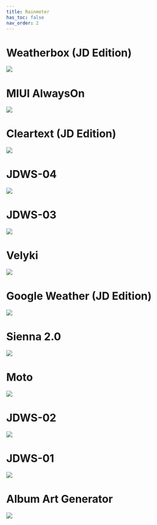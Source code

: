 ```yaml
---
title: Rainmeter
has_toc: false
nav_order: 2
---
```


# Weatherbox (JD Edition)
[![](weatherbox-jd-edition/header_1500px.jpg)](weatherbox-jd-edition)

# MIUI AlwaysOn
[![](miui-alwayson/header_1500px.jpg)](miui-alwayson)

# Cleartext (JD Edition)
[![](cleartext-jd-edition/header_1500px.jpg)](cleartext-jd-edition)

# JDWS-04
[![](jdws-04/header_1500px.jpg)](jdws-04)

# JDWS-03
[![](jdws-03/header_1500px.jpg)](jdws-03)

# Velyki
[![](velyki/header_1500px.jpg)](velyki)

# Google Weather (JD Edition)
[![](google-weather-jd-edition/header_1500px.jpg)](google-weather-jd-edition)

# Sienna 2.0
[![](sienna-2.0/header_1500px.jpg)](sienna-2.0)

# Moto
[![](moto/header_1500px.jpg)](moto)

# JDWS-02
[![](jdws-02/header_1500px.jpg)](jdws-02)

# JDWS-01
[![](jdws-01/header_1500px.jpg)](jdws-01)

# Album Art Generator
[![](album-art-generator/header_1500px.jpg)](album-art-generator)
